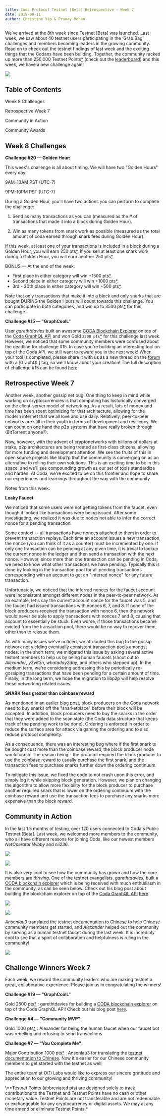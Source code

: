 ```yaml
---
title: Coda Protocol Testnet [Beta] Retrospective — Week 7
date: 2019-09-11
author: Christine Yip & Pranay Mohan
---
```


We’ve arrived at the 8th week since Testnet [Beta] was launched. Last week, we saw about 40 testnet users participating in the ‘Grab Bag’ challenges and members becoming leaders in the growing community. Read on to check out the testnet findings of last week and the exciting things that the Codans have been building. Together, the community racked up more than 250,000 Testnet Points[\*](#disclaimer) (check out the [leaderboard](https://codaprotocol.com/testnet.html)) and this week, we have a new challenge again!

![](/static/blog/testnet-retro-7/twitter-card.jpg)

## Table of Contents

Week 8 Challenges

Retrospective Week 7

Community in Action

Community Awards

## Week 8 Challenges

**Challenge #20 — Golden Hour:**

This week's challenge is all about timing. We will have two "Golden Hours" every day:

9AM-10AM PST (UTC-7)

9PM-10PM PST (UTC-7)

During a Golden Hour, you'll have two actions you can perform to complete the challenge:

1) Send as many transactions as you can (measured as the # of transactions that made it into a block during Golden Hour).

2) Win as many tokens from snark work as possible (measured as the total amount of coda earned through snark fees during Golden Hour).

If this week, at least one of your transactions is included in a block during a Golden Hour, you will earn 250 pts[\*](#disclaimer).
If you sell at least one snark work during a Golden Hour, you will earn another 250 pts[\*](#disclaimer).

BONUS — At the end of the week:

- First place in either category will win +1500 pts[\*](#disclaimer).
- Second place in either category will win +1000 pts[\*](#disclaimer).
- 3rd - 20th place in either category will win +500 pts[\*](#disclaimer).

Note that only transactions that make it into a block and only snarks that are bought DURING the Golden Hours will count towards this challenge. You can participate in both categories, and win up to 3500 pts[\*](#disclaimer) for this challenge.

**Challenge #15 — "GraphCoolL"**

User *garethtdavies* built an awesome [CODA Blockchain Explorer](https://www.notion.so/codaprotocol/Testnet-Beta-Week-7-Recap-Blog-Post-9a936a0cb3c646189816f6ff872422b8#14bac81942f24cebab129c5b29752e14) on top of the [Coda GraphQL API](https://garethtdavies.com/crypto/first-steps-with-coda-graphql-api.html) and won Gold `2500 pts`[\*](#disclaimer) for this challenge last week. 
However, we noticed that some community members were confused about the deadline for challenge #15. In case you're building an interesting tool on top of the Coda API, we still want to reward you in the next week!
When your tool is completed, please share it with us as a new thread on the [forum](https://forums.codaprotocol.com/) with a [GraphQL] tag, so we'll know about your creation! The full description of challenge #15 can be found [here](https://codaprotocol.com/testnet.html).

## Retrospective Week 7

Another week, another gossip net bug! One thing to keep in mind while working on cryptocurrencies is that computing has historically converged on the client-server model of networking. As a result, lots of money and time has been spent optimizing for that architecture, allowing for the modern internet that we all love and use daily. Relatively, peer-to-peer networks are still in their youth in terms of development and resiliency. We can count on one hand the p2p systems that have really broken through (BitTorrent anyone?).

Now, however, with the advent of cryptonetworks with billions of dollars at stake, p2p architectures are being treated as first-class citizens, allowing for more funding and development attention. We see the fruits of this in open source projects like libp2p that the community is converging on as an alternative to rolling their own solutions. This is an exciting time to be in this space, and we'll see compounding growth as our set of tools standardize and harden. At Coda, we're excited to be on this frontier and hope to share our experiences and learnings throughout the way with the community. 

Notes from this week:

**Leaky Faucet**

We noticed that some users were not getting tokens from the faucet, even though it looked like transactions were being issued. After some investigating, we realized it was due to nodes not able to infer the correct nonce for a pending transaction.

Some context -- all transactions have nonces attached to them in order to prevent transaction replays. Each time an account issues a new transaction, the nonce (you can think of it as a counter) must be incremented by one. If only one transaction can be pending at any given time, it is trivial to lookup the current nonce in the ledger and then send a transaction with the next nonce. However, since more than one transaction can be pending in Coda, we need to know what other transactions we have pending. Typically this is done by looking in the transaction pool for all pending transactions corresponding with an account to get an "inferred nonce" for any future transaction.

Unfortunately, we noticed that the inferred nonces for the faucet account were inconsistent amongst different nodes in the peer-to-peer network. As an example, let's say the current account nonce for the faucet was 5, and the faucet had issued transactions with nonces 6, 7, and 8. If none of the block producers received the transaction with nonce 6, then the network would never be able to apply transactions with nonces 7 and 8, causing that account to essentially be stuck. Even worse, if those transactions became evicted from the transaction pool, there would be no way to recover them, other than to reissue them.

As with many issues we've noticed, we attributed this bug to the gossip network not yielding eventually consistent transaction pools amongst nodes. In the short term, we mitigated this issue by asking several active testnet members to help us by being human faucets (shout out to *Alexander*, *y3v63n*, *whataday2day*, and others who stepped up). In the medium term, we're considering addressing this by periodically re-gossiping transactions that have been pending for a certain amount of time. Finally, in the long term, we hope the migration to libp2p will help resolve these networking related issues.

**SNARK fees greater than coinbase reward**

As mentioned in an [earlier blog post](https://codaprotocol.com/blog/testnet-retro-6.html), block producers on the Coda network need to buy snarks off the "snarketplace" before their block will be accepted. In addition, block producers need to buy the snarks in the order that they were added to the scan state (the Coda data structure that keeps track of the pending work to be done). Ordering is enforced in order to reduce the surface area for attack via gaming the ordering and to also reduce protocol complexity.

As a consequence, there was an interesting bug where if the first snark to be bought cost more than the coinbase reward, the block producer node would crash. The reason being - the protocol required the block producer to use the coinbase reward to usually purchase the first snark, and the transaction fees to purchase snarks further down the ordering continuum.

To mitigate this issue, we fixed the code to not crash upon this error, and simply log it while skipping block generation. However, we plan on changing the algorithm to allow more flexibility for the block producer to purchase another required snark that is lower on the ordering continuum with the coinbase reward and use the transaction fees to purchase any snarks more expensive than the block reward.

## Community in Action

In the last 1.5 months of testing, over 120 users connected to Coda's Public Testnet [Beta]. Last week, we welcomed more members to the community, who all have different reasons for joining Coda, like our newest members *NetOperator Wibby* and *nii236*.

![](/static/blog/testnet-retro-7/netoperator-34ea.png)

![](/static/blog/testnet-retro-7/nii-d2ba.png)

It is also *very* cool to see how the community has grown and how the core members are *thriving*. One of the testnet evangelists, *garethtdavies,* built a [CODA blockchain explorer](https://codaexplorer.garethtdavies.com/) which is being received with much enthusiasm in the community, as can be seen below. Check out his blog post about building the blockchain explorer on top of the [Coda GraphQL API](https://garethtdavies.com/crypto/first-steps-with-coda-graphql-api.html)  [here](https://medium.com/@_garethtdavies/prototyping-a-coda-blockchain-explorer-dbe5c12b4ae2).

![](/static/blog/testnet-retro-7/dmitri-8c11.png)

![](/static/blog/testnet-retro-7/explorer-c05.png)

*Ansonlau3* translated the testnet documentation to [Chinese](http://bit.ly/CodaCN) to help Chinese community members get started, and *Alexander* helped out the community by serving as a human testnet faucet during the last week. It is incredibly cool to see that a spirit of collaboration and helpfulness is ruling in the community!

![](/static/blog/testnet-retro-7/anson-302.png)

## Challenge Winners Week 7

Each week, we reward the community leaders who are making testnet a great, collaborative experience. Please join us in congratulating the winners!

**Challenge #19 — "GraphCoolL"**

Gold 2500 pts[\*](#disclaimer) : garethtdavies for building a [CODA blockchain explorer](https://codaexplorer.garethtdavies.com/) on top of the Coda GraphQL API! Check out his blog post [here](https://medium.com/@_garethtdavies/prototyping-a-coda-blockchain-explorer-dbe5c12b4ae2).

**Challenge #4 — "Community MVP":**

Gold 1000 pts[\*](#disclaimer) : Alexander for being the human faucet when our faucet bot was rebelling and refusing to send transactions.

**Challenge #7 — "You Complete Me":**

Major Contribution 1000 pts[\*](#disclaimer) : Ansonlau3 for translating the [testnet documentation to Chinese](//bit.ly/CodaCN). Now it's easier for our Chinese community members to get started with the testnet as well!

The entire team at O(1) Labs would like to express our sincere gratitude and appreciation to our growing and thriving community!

<p id="disclaimer">
\**Testnet Points (abbreviated pts) are designed solely to track contributions to the Testnet and Testnet Points have no cash or other monetary value. Testnet Points are not transferable and are not redeemable or exchangeable for any cryptocurrency or digital assets. We may at any time amend or eliminate Testnet Points.*
</p>

